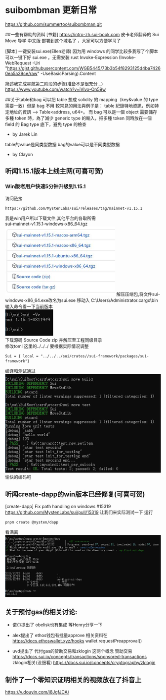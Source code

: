 # suibombman 更新日常
https://github.com/summertoo/suibombman.git 

##一些有帮助的资料
[书籍]
https://intro-zh.sui-book.com
皮卡老师翻译的 Sui Move 导学 中文版 部署到这个域名了 ，大家可以方便学习了

[脚本]
一键安装sui.exe(Ellen老师)
因为用 windows 的同学比较多我写了个脚本可以一键下好 sui.exe 。无需安装 rust
Invoke-Expression (Invoke-WebRequest -Uri "https://gist.githubusercontent.com/WGB5445/73b3b54f8293125d4ba74260ea5a39ce/raw" -UseBasicParsing).Content    

简述我完成星航第二阶段的步骤(准备不是很充分...)
https://www.youtube.com/watch?v=iVlvx-On59w

##关于table和bag
可以把 table 想成 solidity 的 mapping（key&value 的 type 需要一致）但是 bag 不用
較常見的用法與例子是： table 紀錄特地資訊，例如特定地址的資訊 --> Table<address, u64>。
而 bag 可以是一個 object 需要儲存多種 token 時，為了減少 generic type 的輸入，把多種 token 同時放在一個 field 的 Bag type 底下，避免 type 的檢查
* by Jarek Lin

table的value是同类型数据
bag的value可以是不同类型数据
* by Clayon


## 听闻1.15.1版本上线主网(可喜可贺)
### Win版老用户快速5分钟升级到1.15.1
访问链接  
```
https://github.com/MystenLabs/sui/releases/tag/mainnet-v1.15.1
```
我是win用户所以下载文件,其他平台的各取所需  
sui-mainnet-v1.15.1-windows-x86_64.tgz  
![1.15.1](./imgs/main1.15.1.jpg)
解压压缩包,将文件sui-windows-x86_64.exe改名为sui.exe
移动入 C:\Users\Administrator\.cargo\bin
输入命令看一下当前版本  
![1.15.1cmd](./imgs/sui15.1version.jpg)  
下载源码 Source Code zip 并解压至工程同级目录  
修改toml 这里的../../../ 要根据实际情况调整
```
Sui = { local = "../../../sui/crates//sui-framework/packages/sui-framework"}
```
编译和测试通过  
![over](./imgs/sui15buildtestover.jpg)  
愉快的编码吧



## 听闻create-dapp的win版本已经修复(可喜可贺)
[create-dapp] Fix path handling on windows #15319
https://github.com/MystenLabs/sui/pull/15319 
让我们来实际测试一下 运行  
``` 
pnpm create @mysten/dapp
```
看满离  
![成功](./imgs/createdapp.jpg)

## 关于预付gas的相关讨论:

* 诺尔提出了 obelisk也有集成
等Henry分享一下

* alex提出了 ethos钱包有批量approve
相关资料在
https://docs.ethoswallet.xyz/hooks
wallet.requestPreapproval()

* uvd提出了 代付gas的赞助交易和zklogin 这两个概念
赞助交易
https://docs.sui.io/concepts/transactions/sponsored-transactions
zklogin相关(没细看)
https://docs.sui.io/concepts/cryptography/zklogin

## 制作了一个零知识证明相关的视频放在了抖音上
https://v.douyin.com/i8JgfJCA/

